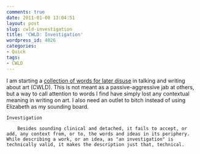 ```yaml
---
comments: true
date: 2011-01-08 13:04:51
layout: post
slug: cwld-investigation
title: 'CWLD: Investigation'
wordpress_id: 4026
categories:
- Quick
tags:
- CWLD
---
```


I am starting a [collection of words for later disuse](http://ryanfitzer.com/tag/cwld/) in talking and writing about art (CWLD). This is not meant as a passive-aggressive jab at others, but a way to call attention to words I find have simply lost any contextual meaning in writing on art. I also need an outlet to bitch instead of using Elizabeth as my sounding board.

	Investigation

	    Besides sounding clinical and detached, it fails to accept, or add, any context from, or to, the words and ideas in its periphery. While describing a work, or an idea, as "an investigation" is technically valid, it makes the description just that, technical.

